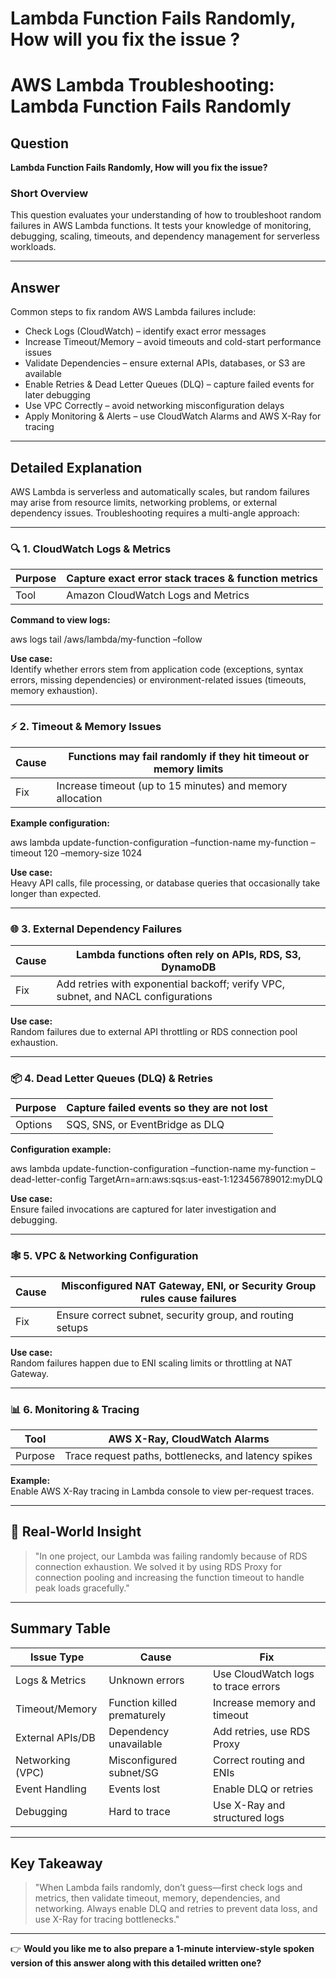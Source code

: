 # Lambda Function Fails Randomly, How will you fix the issue ?

# AWS Lambda Troubleshooting: Lambda Function Fails Randomly

## Question

**Lambda Function Fails Randomly, How will you fix the issue?**

### Short Overview

This question evaluates your understanding of how to troubleshoot random failures in AWS Lambda functions. It tests your knowledge of monitoring, debugging, scaling, timeouts, and dependency management for serverless workloads.

---

## Answer

Common steps to fix random AWS Lambda failures include:

- Check Logs (CloudWatch) – identify exact error messages
- Increase Timeout/Memory – avoid timeouts and cold-start performance issues
- Validate Dependencies – ensure external APIs, databases, or S3 are available
- Enable Retries & Dead Letter Queues (DLQ) – capture failed events for later debugging
- Use VPC Correctly – avoid networking misconfiguration delays
- Apply Monitoring & Alerts – use CloudWatch Alarms and AWS X-Ray for tracing

---

## Detailed Explanation

AWS Lambda is serverless and automatically scales, but random failures may arise from resource limits, networking problems, or external dependency issues. Troubleshooting requires a multi-angle approach:

---

### 🔍 1. CloudWatch Logs & Metrics

| Purpose | Capture exact error stack traces & function metrics |
|---------|-----------------------------------------------------|
| Tool    | Amazon CloudWatch Logs and Metrics                   |

**Command to view logs:**

aws logs tail /aws/lambda/my-function –follow


**Use case:**  
Identify whether errors stem from application code (exceptions, syntax errors, missing dependencies) or environment-related issues (timeouts, memory exhaustion).

---

### ⚡ 2. Timeout & Memory Issues

| Cause | Functions may fail randomly if they hit timeout or memory limits |
|-------|-----------------------------------------------------------------|
| Fix   | Increase timeout (up to 15 minutes) and memory allocation        |

**Example configuration:**

aws lambda update-function-configuration 
–function-name my-function 
–timeout 120 
–memory-size 1024


**Use case:**  
Heavy API calls, file processing, or database queries that occasionally take longer than expected.

---

### 🌐 3. External Dependency Failures

| Cause | Lambda functions often rely on APIs, RDS, S3, DynamoDB |
|-------|--------------------------------------------------------|
| Fix   | Add retries with exponential backoff; verify VPC, subnet, and NACL configurations |

**Use case:**  
Random failures due to external API throttling or RDS connection pool exhaustion.

---

### 📦 4. Dead Letter Queues (DLQ) & Retries

| Purpose | Capture failed events so they are not lost |
|---------|--------------------------------------------|
| Options | SQS, SNS, or EventBridge as DLQ              |

**Configuration example:**

aws lambda update-function-configuration 
–function-name my-function 
–dead-letter-config TargetArn=arn:aws:sqs:us-east-1:123456789012:myDLQ


**Use case:**  
Ensure failed invocations are captured for later investigation and debugging.

---

### 🕸️ 5. VPC & Networking Configuration

| Cause | Misconfigured NAT Gateway, ENI, or Security Group rules cause failures |
|-------|----------------------------------------------------------------------|
| Fix   | Ensure correct subnet, security group, and routing setups             |

**Use case:**  
Random failures happen due to ENI scaling limits or throttling at NAT Gateway.

---

### 📊 6. Monitoring & Tracing

| Tool    | AWS X-Ray, CloudWatch Alarms            |
|---------|-----------------------------------------|
| Purpose | Trace request paths, bottlenecks, and latency spikes |

**Example:**  
Enable AWS X-Ray tracing in Lambda console to view per-request traces.

---

## 🧠 Real-World Insight

> "In one project, our Lambda was failing randomly because of RDS connection exhaustion. We solved it by using RDS Proxy for connection pooling and increasing the function timeout to handle peak loads gracefully."

---

## Summary Table

| Issue Type         | Cause                       | Fix                               |
|--------------------|-----------------------------|----------------------------------|
| Logs & Metrics     | Unknown errors              | Use CloudWatch logs to trace errors |
| Timeout/Memory     | Function killed prematurely | Increase memory and timeout       |
| External APIs/DB   | Dependency unavailable      | Add retries, use RDS Proxy       |
| Networking (VPC)   | Misconfigured subnet/SG     | Correct routing and ENIs          |
| Event Handling     | Events lost                 | Enable DLQ or retries            |
| Debugging          | Hard to trace               | Use X-Ray and structured logs     |

---

## Key Takeaway

> "When Lambda fails randomly, don’t guess—first check logs and metrics, then validate timeout, memory, dependencies, and networking. Always enable DLQ and retries to prevent data loss, and use X-Ray for tracing bottlenecks."

---

👉 **Would you like me to also prepare a 1-minute interview-style spoken version of this answer along with this detailed written one?**




